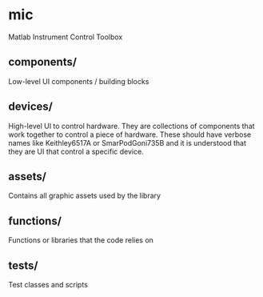 # mic
Matlab Instrument Control Toolbox

## components/
Low-level UI components / building blocks

## devices/
High-level UI to control hardware.  They are collections of components that work together to control a piece of hardware.  These should have verbose names like Keithley6517A or SmarPodGoni735B and it is understood that they are UI that control a specific device.  

## assets/
Contains all graphic assets used by the library

## functions/
Functions or libraries that the code relies on

## tests/
Test classes and scripts